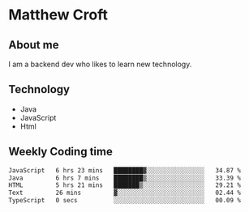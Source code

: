 # Matthew Croft

## About me
I am a backend dev who likes to learn new technology. 

## Technology
- Java
- JavaScript
- Html

## Weekly Coding time
<!--START_SECTION:waka-->

```txt
JavaScript   6 hrs 23 mins   ████████▓░░░░░░░░░░░░░░░░   34.87 %
Java         6 hrs 7 mins    ████████▒░░░░░░░░░░░░░░░░   33.39 %
HTML         5 hrs 21 mins   ███████▒░░░░░░░░░░░░░░░░░   29.21 %
Text         26 mins         ▓░░░░░░░░░░░░░░░░░░░░░░░░   02.44 %
TypeScript   0 secs          ░░░░░░░░░░░░░░░░░░░░░░░░░   00.09 %
```

<!--END_SECTION:waka-->
